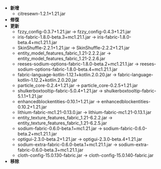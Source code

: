 - **新增**
    - citresewn-1.2.1+1.21.jar
- **修復**
- **更新**
    - fzzy_config-0.3.7+1.21.jar -> fzzy_config-0.4.3+1.21.jar
    - iris-fabric-1.8.0-beta.3+mc1.21.1.jar -> iris-fabric-1.8.0-beta.4+mc1.21.1.jar
    - SkinShuffle-2.2.1+1.21.jar -> SkinShuffle-2.2.2+1.21.jar
    - entity_model_features_fabric_1.21-2.2.2.jar -> entity_model_features_fabric_1.21-2.2.6.jar
    - reeses-sodium-options-fabric-1.8.0-beta.2+mc1.21.1.jar -> reeses-sodium-options-fabric-1.8.0-beta.4+mc1.21.1.jar
    - fabric-language-kotlin-1.12.1+kotlin.2.0.20.jar -> fabric-language-kotlin-1.12.2+kotlin.2.0.20.jar
    - particle_core-0.2.4+1.21.jar -> particle_core-0.2.5+1.21.jar
    - shulkerboxtooltip-fabric-5.0.4+1.21.jar -> shulkerboxtooltip-fabric-5.1.1+1.21.jar
    - enhancedblockentities-0.10.1+1.21.jar -> enhancedblockentities-0.10.2+1.21.jar
    - lithium-fabric-mc1.21-0.13.0.jar -> lithium-fabric-mc1.21-0.13.1.jar
    - entity_texture_features_fabric_1.21-6.2.2.jar -> entity_texture_features_fabric_1.21-6.2.5.jar
    - sodium-fabric-0.6.0-beta.1+mc1.21.jar -> sodium-fabric-0.6.0-beta.2+mc1.21.1.jar
    - optigui-2.3.0-beta.2+1.21.jar -> optigui-2.3.0-beta.4+1.21.jar
    - sodium-extra-fabric-0.6.0-beta.1+mc1.21.1.jar -> sodium-extra-fabric-0.6.0-beta.3+mc1.21.1.jar
    - cloth-config-15.0.130-fabric.jar -> cloth-config-15.0.140-fabric.jar
- **移除**